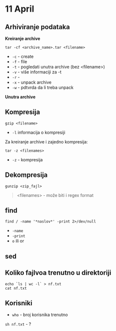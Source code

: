 # 11 April

## Arhiviranje podataka

**Kreiranje archive**
```
tar -cf <archive_name>.tar <filename>
```
* `-c` - create
* `-f` - file
* `-t` - pogledati unutra archive (bez \<filename\>)
* `-v` - više informaciji za -t
* `-r` - 
* `-x` - unpack archive
* `-w` - pdtvrda da li treba unpack

**Unutra archive**

## Kompresija
```
gzip <filename> 
```
* `-l` informacija o kompresiji

Za kreiranje archive i zajedno kompresija:
```
tar -z <filenames>
```
* `-z` - kompresija

## Dekompresija
```
gunzip <zip_fajl>
```

> \<filenames\> - može biti i regex format

## find

```
find / -name '*naslov*' -print 2>/dev/null
```
* `-name`
* `-print`
* `o` ili or

## sed

## Koliko fajlvoa trenutno u direktoriji

```
echo `ls | wc -l` > nf.txt
cat nf.txt
```

## Korisniki

* `who` - broj korisnika trenutno

`sh nf.txt` - ?
